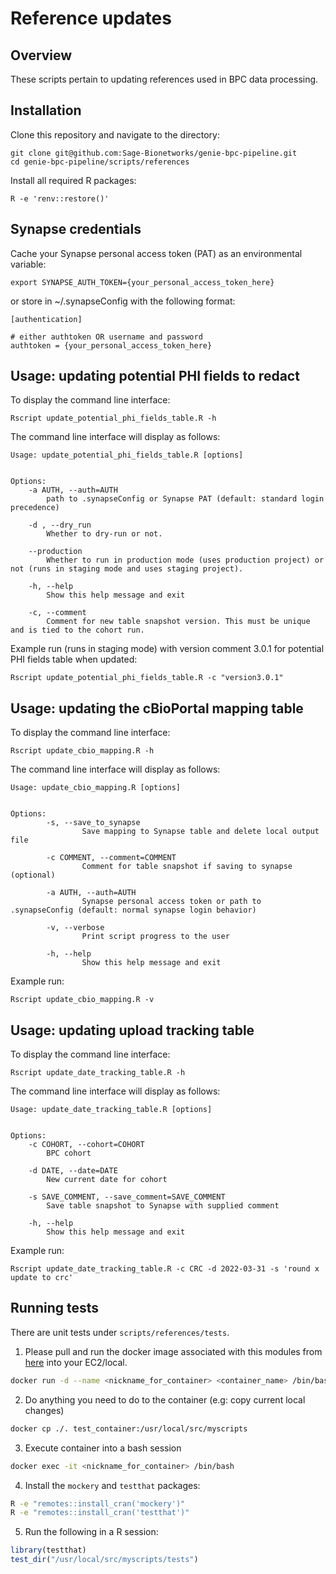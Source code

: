 # Reference updates

## Overview

These scripts pertain to updating references used in BPC data processing.   

## Installation

Clone this repository and navigate to the directory:
```
git clone git@github.com:Sage-Bionetworks/genie-bpc-pipeline.git
cd genie-bpc-pipeline/scripts/references
```

Install all required R packages:
```
R -e 'renv::restore()'
```

## Synapse credentials

Cache your Synapse personal access token (PAT) as an environmental variable:
```
export SYNAPSE_AUTH_TOKEN={your_personal_access_token_here}
```

or store in ~/.synapseConfig with the following format:
```
[authentication]

# either authtoken OR username and password
authtoken = {your_personal_access_token_here}
```

## Usage: updating potential PHI fields to redact 

To display the command line interface:
```
Rscript update_potential_phi_fields_table.R -h
```

The command line interface will display as follows:
```
Usage: update_potential_phi_fields_table.R [options]


Options:
	-a AUTH, --auth=AUTH
		path to .synapseConfig or Synapse PAT (default: standard login precedence)

	-d , --dry_run
		Whether to dry-run or not.

	--production
		Whether to run in production mode (uses production project) or not (runs in staging mode and uses staging project).

	-h, --help
		Show this help message and exit

	-c, --comment
		Comment for new table snapshot version. This must be unique and is tied to the cohort run.
```

Example run (runs in staging mode) with version comment 3.0.1 for
potential PHI fields table when updated:
```
Rscript update_potential_phi_fields_table.R -c "version3.0.1"
```

## Usage: updating the cBioPortal mapping table 

To display the command line interface:
```
Rscript update_cbio_mapping.R -h
```

The command line interface will display as follows:
```
Usage: update_cbio_mapping.R [options]


Options:
        -s, --save_to_synapse
                Save mapping to Synapse table and delete local output file

        -c COMMENT, --comment=COMMENT
                Comment for table snapshot if saving to synapse (optional)

        -a AUTH, --auth=AUTH
                Synapse personal access token or path to .synapseConfig (default: normal synapse login behavior)

        -v, --verbose
                Print script progress to the user

        -h, --help
                Show this help message and exit
```

Example run: 
```
Rscript update_cbio_mapping.R -v
```

## Usage: updating upload tracking table 

To display the command line interface:
```
Rscript update_date_tracking_table.R -h
```

The command line interface will display as follows:
```
Usage: update_date_tracking_table.R [options]


Options:
	-c COHORT, --cohort=COHORT
		BPC cohort

	-d DATE, --date=DATE
		New current date for cohort

	-s SAVE_COMMENT, --save_comment=SAVE_COMMENT
		Save table snapshot to Synapse with supplied comment

	-h, --help
		Show this help message and exit
```

Example run: 
```
Rscript update_date_tracking_table.R -c CRC -d 2022-03-31 -s 'round x update to crc'
```

## Running tests
There are unit tests under `scripts/references/tests`.

1. Please pull and run the docker image associated with this modules from [here](https://github.com/Sage-Bionetworks/genie-bpc-pipeline/pkgs/container/genie-bpc-pipeline) into your EC2/local.

```bash
docker run -d --name <nickname_for_container> <container_name> /bin/bash -c "while true; do sleep 1; done"
```

2. Do anything you need to do to the container (e.g: copy current local changes)

```bash
docker cp ./. test_container:/usr/local/src/myscripts
```

3. Execute container into a bash session

```bash
docker exec -it <nickname_for_container> /bin/bash
```

4. Install the `mockery` and `testthat` packages:

```bash
R -e "remotes::install_cran('mockery')"
R -e "remotes::install_cran('testthat')"
```

5. Run the following in a R session:

```R
library(testthat)
test_dir("/usr/local/src/myscripts/tests")
```
